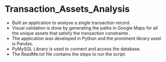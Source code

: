 # Transaction_Assets_Analysis
* Built an application to analyse a single transaction record. 
* Visual validation is done by generating the paths in Google Maps for all the unique assets that satisfy the transaction constraints . 
* The application was developed in Python and the prominent library used is Pandas. 
* PyMySQL Library is used to connect and access the database.
* The ReadMe.txt file contains the steps to run the script.

